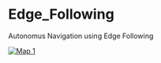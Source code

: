 # Edge_Following
Autonomus Navigation using Edge Following

[![Map 1](https://i9.ytimg.com/vi/CpiRapGenLE/mq2.jpg?sqp=CIiF2ZQG&rs=AOn4CLDuvIxAinJuMnllssPGD7-Efh8JjA)](https://youtu.be/CpiRapGenLE "Map 1")
